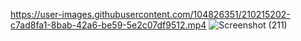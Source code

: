 https://user-images.githubusercontent.com/104826351/210215202-c7ad8fa1-8bab-42a6-be59-5e2c07df9512.mp4
![Screenshot (211)](https://user-images.githubusercontent.com/104826351/210214791-09bb3327-5478-408d-aa6e-822499f9d8a9.png)

